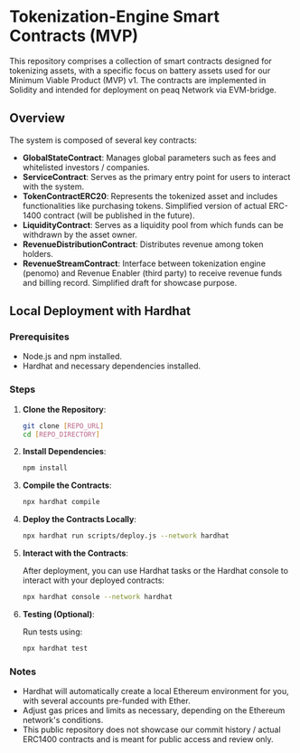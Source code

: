 # Tokenization-Engine Smart Contracts (MVP)

This repository comprises a collection of smart contracts designed for tokenizing assets, with a specific focus on battery assets used for our Minimum Viable Product (MVP) v1. The contracts are implemented in Solidity and intended for deployment on peaq Network via EVM-bridge.

## Overview

The system is composed of several key contracts:

- **GlobalStateContract**: Manages global parameters such as fees and whitelisted investors / companies.
- **ServiceContract**: Serves as the primary entry point for users to interact with the system. 
- **TokenContractERC20**: Represents the tokenized asset and includes functionalities like purchasing tokens. Simplified version of actual ERC-1400 contract (will be published in the future).
- **LiquidityContract**: Serves as a liquidity pool from which funds can be withdrawn by the asset owner.
- **RevenueDistributionContract**: Distributes revenue among token holders.
- **RevenueStreamContract**: Interface between tokenization engine (penomo) and Revenue Enabler (third party) to receive revenue funds and billing record. Simplified draft for showcase purpose.

## Local Deployment with Hardhat

### Prerequisites

- Node.js and npm installed.
- Hardhat and necessary dependencies installed.

### Steps

1. **Clone the Repository**:

    ```bash
    git clone [REPO_URL]
    cd [REPO_DIRECTORY]
    ```

2. **Install Dependencies**:

    ```bash
    npm install
    ```

3. **Compile the Contracts**:

    ```bash
    npx hardhat compile
    ```

4. **Deploy the Contracts Locally**:

    ```bash
    npx hardhat run scripts/deploy.js --network hardhat
    ```

5. **Interact with the Contracts**:

    After deployment, you can use Hardhat tasks or the Hardhat console to interact with your deployed contracts:

    ```bash
    npx hardhat console --network hardhat
    ```

6. **Testing (Optional)**:

    Run tests using:

    ```bash
    npx hardhat test
    ```

### Notes

- Hardhat will automatically create a local Ethereum environment for you, with several accounts pre-funded with Ether.
- Adjust gas prices and limits as necessary, depending on the Ethereum network's conditions.
- This public repository does not showcase our commit history / actual ERC1400 contracts and is meant for public access and review only.

